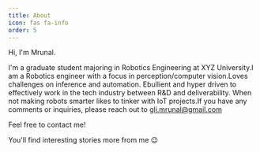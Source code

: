 ```yaml
---
title: About
icon: fas fa-info
order: 5
---
```



<!--     > **Note**: Add Markdown syntax content to file `_tabs/about.md` and it will show up on this page. 

-->


Hi, I'm Mrunal.

I'm a graduate student majoring in Robotics Engineering at XYZ University.I am a Robotics engineer with a focus in perception/computer vision.Loves challenges on inference and automation. Ebullient and hyper driven to effectively work in the tech industry between R&D and deliverability. When not making robots smarter likes to tinker with IoT projects.If you have any comments or inquiries, please reach out to [gli.mrunal@gmail.com](mailto:gli.mrunal@gmail.com)

Feel free to contact me!

You'll find interesting stories more from me 😉 


